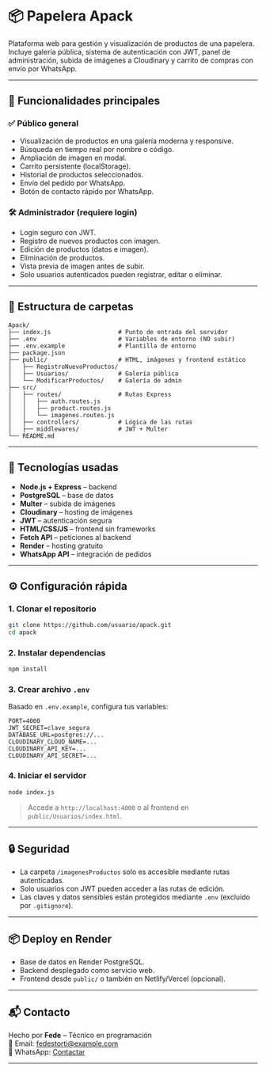 # 📦 Papelera Apack

Plataforma web para gestión y visualización de productos de una papelera. Incluye galería pública, sistema de autenticación con JWT, panel de administración, subida de imágenes a Cloudinary y carrito de compras con envío por WhatsApp.

---

## 🚀 Funcionalidades principales

### ✅ Público general
- Visualización de productos en una galería moderna y responsive.
- Búsqueda en tiempo real por nombre o código.
- Ampliación de imagen en modal.
- Carrito persistente (localStorage).
- Historial de productos seleccionados.
- Envío del pedido por WhatsApp.
- Botón de contacto rápido por WhatsApp.

### 🛠️ Administrador (requiere login)
- Login seguro con JWT.
- Registro de nuevos productos con imagen.
- Edición de productos (datos e imagen).
- Eliminación de productos.
- Vista previa de imagen antes de subir.
- Solo usuarios autenticados pueden registrar, editar o eliminar.

---

## 🧾 Estructura de carpetas

```
Apack/
├── index.js                   # Punto de entrada del servidor
├── .env                       # Variables de entorno (NO subir)
├── .env.example               # Plantilla de entorno
├── package.json
├── public/                    # HTML, imágenes y frontend estático
│   ├── RegistroNuevoProductos/
│   ├── Usuarios/              # Galería pública
│   └── ModificarProductos/    # Galería de admin
├── src/
│   ├── routes/                # Rutas Express
│   │   ├── auth.routes.js
│   │   ├── product.routes.js
│   │   └── imagenes.routes.js
│   ├── controllers/           # Lógica de las rutas
│   ├── middlewares/           # JWT + Multer
└── README.md
```

---

## 🧪 Tecnologías usadas

- **Node.js + Express** – backend
- **PostgreSQL** – base de datos
- **Multer** – subida de imágenes
- **Cloudinary** – hosting de imágenes
- **JWT** – autenticación segura
- **HTML/CSS/JS** – frontend sin frameworks
- **Fetch API** – peticiones al backend
- **Render** – hosting gratuito
- **WhatsApp API** – integración de pedidos

---

## ⚙️ Configuración rápida

### 1. Clonar el repositorio

```bash
git clone https://github.com/usuario/apack.git
cd apack
```

### 2. Instalar dependencias

```bash
npm install
```

### 3. Crear archivo `.env`

Basado en `.env.example`, configura tus variables:

```env
PORT=4000
JWT_SECRET=clave_segura
DATABASE_URL=postgres://...
CLOUDINARY_CLOUD_NAME=...
CLOUDINARY_API_KEY=...
CLOUDINARY_API_SECRET=...
```

### 4. Iniciar el servidor

```bash
node index.js
```

> Accede a `http://localhost:4000` o al frontend en `public/Usuarios/index.html`.

---

## 🔒 Seguridad

- La carpeta `/imagenesProductos` solo es accesible mediante rutas autenticadas.
- Solo usuarios con JWT pueden acceder a las rutas de edición.
- Las claves y datos sensibles están protegidos mediante `.env` (excluido por `.gitignore`).

---

## 📦 Deploy en Render

- Base de datos en Render PostgreSQL.
- Backend desplegado como servicio web.
- Frontend desde `public/` o también en Netlify/Vercel (opcional).

---

## 📬 Contacto

Hecho por **Fede** – Técnico en programación  
📧 Email: fedestorti@example.com  
📱 WhatsApp: [Contactar](https://wa.me/5491125880227)

---
